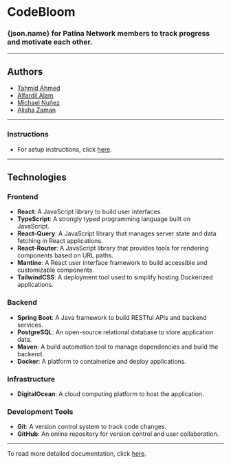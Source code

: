 # CodeBloom

### {json.name} for Patina Network members to track progress and motivate each other.

---

## Authors

- [Tahmid Ahmed](https://github.com/0pengu)
- [Alfardil Alam](https://github.com/alfardil)
- [Michael Nuñez](https://github.com/im-michaeln)
- [Alisha Zaman](https://github.com/az2924)

---

### Instructions

- For setup instructions, click [here](https://github.com/0pengu/codebloom/blob/main/docs/local.md).

---

## Technologies

### Frontend

- **React**: A JavaScript library to build user interfaces.
- **TypeScript**: A strongly typed programming language built on JavaScript.
- **React-Query**: A JavaScript library that manages server state and data fetching in React applications.
- **React-Router**: A JavaScript library that provides tools for rendering components based on URL paths.
- **Mantine**: A React user interface framework to build accessible and customizable components.
- **TailwindCSS**: A deployment tool used to simplify hosting Dockerized applications.

### Backend

- **Spring Boot**: A Java framework to build RESTful APIs and backend services.
- **PostgreSQL**: An open-source relational database to store application data.
- **Maven**: A build automation tool to manage dependencies and build the backend.
- **Docker**: A platform to containerize and deploy applications.

### Infrastructure

- **DigitalOcean**: A cloud computing platform to host the application.

### Development Tools

- **Git**: A version control system to track code changes.
- **GitHub**: An online repository for version control and user collaboration.

---

To read more detailed documentation, click [here](https://github.com/0pengu/codebloom/tree/main/docs).
